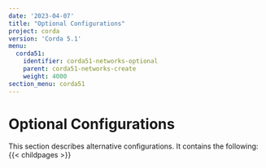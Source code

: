```yaml
---
date: '2023-04-07'
title: "Optional Configurations"
project: corda
version: 'Corda 5.1'
menu:
  corda51:
    identifier: corda51-networks-optional
    parent: corda51-networks-create
    weight: 4000
section_menu: corda51
---
```


# Optional Configurations
This section describes alternative configurations. It contains the following:
{{< childpages >}}